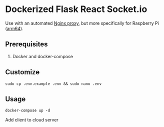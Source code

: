 # Dockerized Flask React Socket.io

Use with an automated [Nginx proxy](https://github.com/nginx-proxy/nginx-proxy), but more specifically for Raspberry Pi ([arm64](https://github.com/avidsapp/arm64-nginx-proxy)).

## Prerequisites

1. Docker and docker-compose

## Customize

`sudo cp .env.example .env && sudo nano .env`

## Usage

`docker-compose up -d`

Add client to cloud server
